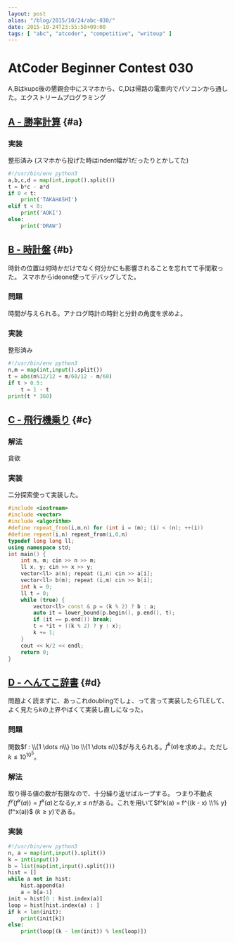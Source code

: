 ```yaml
---
layout: post
alias: "/blog/2015/10/24/abc-030/"
date: 2015-10-24T23:55:58+09:00
tags: [ "abc", "atcoder", "competitive", "writeup" ]
---
```


# AtCoder Beginner Contest 030

A,Bはkupc後の懇親会中にスマホから、C,Dは帰路の電車内でパソコンから通した。エクストリームプログラミング

<!-- more -->

## [A - 勝率計算](https://beta.atcoder.jp/contests/abc030/tasks/abc030_a) {#a}

### 実装

整形済み (スマホから投げた時はindent幅が1だったりとかしてた)

``` python
#!/usr/bin/env python3
a,b,c,d = map(int,input().split())
t = b*c - a*d
if 0 < t:
    print('TAKAHASHI')
elif t < 0:
    print('AOKI')
else:
    print('DRAW')
```

## [B - 時計盤](https://beta.atcoder.jp/contests/abc030/tasks/abc030_b) {#b}

時針の位置は何時かだけでなく何分かにも影響されることを忘れてて手間取った。
スマホからideone使ってデバッグしてた。

### 問題

時間が与えられる。アナログ時計の時針と分針の角度を求めよ。

### 実装

整形済み

``` python
#!/usr/bin/env python3
n,m = map(int,input().split())
t = abs(n%12/12 + m/60/12 - m/60)
if t > 0.5:
    t = 1 - t
print(t * 360)
```

## [C - 飛行機乗り](https://beta.atcoder.jp/contests/abc030/tasks/abc030_c) {#c}

### 解法

貪欲

### 実装

二分探索使って実装した。

``` c++
#include <iostream>
#include <vector>
#include <algorithm>
#define repeat_from(i,m,n) for (int i = (m); (i) < (n); ++(i))
#define repeat(i,n) repeat_from(i,0,n)
typedef long long ll;
using namespace std;
int main() {
    int n, m; cin >> n >> m;
    ll x, y; cin >> x >> y;
    vector<ll> a(n); repeat (i,n) cin >> a[i];
    vector<ll> b(m); repeat (i,m) cin >> b[i];
    int k = 0;
    ll t = 0;
    while (true) {
        vector<ll> const & p = (k % 2) ? b : a;
        auto it = lower_bound(p.begin(), p.end(), t);
        if (it == p.end()) break;
        t = *it + ((k % 2) ? y : x);
        k += 1;
    }
    cout << k/2 << endl;
    return 0;
}
```

## [D - へんてこ辞書](https://beta.atcoder.jp/contests/abc030/tasks/abc030_d) {#d}

問題よく読まずに、あっこれdoublingでしょ、って言って実装したらTLEして、よく見たら$k$の上界やばくて実装し直しになった。

### 問題

関数$f : \\{1 \dots n\\} \to \\{1 \dots n\\}$が与えられる。$f^k(a)$を求めよ。ただし$k \le 10^{10^5}$。

### 解法

取り得る値の数が有限なので、十分繰り返せばループする。
つまり不動点$f^y(f^x(a)) = f^x(a)$となる$y, x \le n$がある。これを用いて$f^k(a) = f^{(k - x) \\% y}(f^x(a))$ $(k \ge y)$である。

### 実装

``` python
#!/usr/bin/env python3
n, a = map(int,input().split())
k = int(input())
b = list(map(int,input().split()))
hist = []
while a not in hist:
    hist.append(a)
    a = b[a-1]
init = hist[0 : hist.index(a)]
loop = hist[hist.index(a) : ]
if k < len(init):
    print(init[k])
else:
    print(loop[(k - len(init)) % len(loop)])
```
